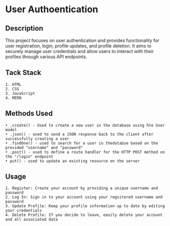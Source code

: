 # User Authoentication

## Description 
This project focuses on user authentication and provides functionality for user registration, login, profile updates, and profile deletion. It aims to securely manage user credentials and allow users to interact with their profiles through various API endpoints. 

## Tack Stack 
    1. HTML
    2. CSS
    3. JavaScript 
    4. MERN 

## Methods Used 
    • .create() - Used to create a new user in the database using hte User model 
    • .json() - used to send a JSON response back to the client after successfully creating a user 
    • .findOne() - used to search for a user in thedatabse based on the provided "username" and "password" 
    • .post() - used to define a route handler for the HTTP POST method on the "/login" endpoint 
    • put() - used to update an existing resource on the server 

## Usage 
    1. Register: Create your account by providing a unique username and password 
    2. Log In: Sign in to your account using your regsitered username and password 
    3. Update Profile: Keep your profile information up to date by editing your credentials 
    4. Delete Profile: If you decide to leave, easily delete your account and all associated data 